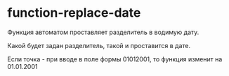 # function-replace-date
<p>Функция автоматом проставляет разделитель в водимую дату.</p>
<p>Какой будет задан разделитель, такой и проставится в дате.</p>
<p>Если точка - при вводе в поле формы 01012001, то функция изменит на 01.01.2001</p>
